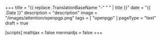 +++
title = "{{ replace .TranslationBaseName "-" " " | title }}"
date = "{{ .Date }}"
description = "description"
image = "/images/attention/openpgp.png"
tags = [ "openpgp" ]
pageType = "text"
draft = true

[scripts]
  mathjax = false
  mermaidjs = false
+++














[OpenPGP]: http://openpgp.org/
[RFC 4880]: https://tools.ietf.org/html/rfc4880 "RFC 4880 - OpenPGP Message Format"
[RFC 4880bis]: https://datatracker.ietf.org/doc/draft-ietf-openpgp-rfc4880bis/ "draft-ietf-openpgp-rfc4880bis - OpenPGP Message Format"
[GnuPG]: https://gnupg.org/ "The GNU Privacy Guard"
